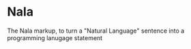 # Nala
The Nala markup, to turn a "Natural Language" sentence into a programming lanugage statement
